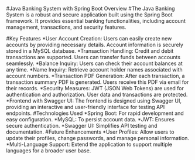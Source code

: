 #Java Banking System with Spring Boot
Overview
#The Java Banking System is a robust and secure application built using the Spring Boot framework. It provides essential banking functionalities, including account management, transactions, and security features.

#Key Features
*User Account Creation:
Users can easily create new accounts by providing necessary details.
Account information is securely stored in a MySQL database.
*Transaction Handling:
Credit and debit transactions are supported.
Users can transfer funds between accounts seamlessly.
*Balance Inquiry:
Users can check their account balances at any time.
*Name Inquiry:
Retrieve account holder names associated with account numbers.
*Transaction PDF Generation:
After each transaction, a transaction summary PDF is generated.
Users receive this PDF via email for their records.
*Security Measures:
JWT (JSON Web Tokens) are used for authentication and authorization.
User data and transactions are protected.
*Frontend with Swagger UI:
The frontend is designed using Swagger UI, providing an interactive and user-friendly interface for testing API endpoints.
#Technologies Used
*Spring Boot: For rapid development and easy configuration.
*MySQL: To persist account data.
*JWT: Ensures secure authentication.
*Swagger UI: Simplifies API testing and documentation.
#Future Enhancements
*User Profiles:
Allow users to update their profiles, change passwords, and manage personal information.
*Multi-Language Support:
Extend the application to support multiple languages for a broader user base.
